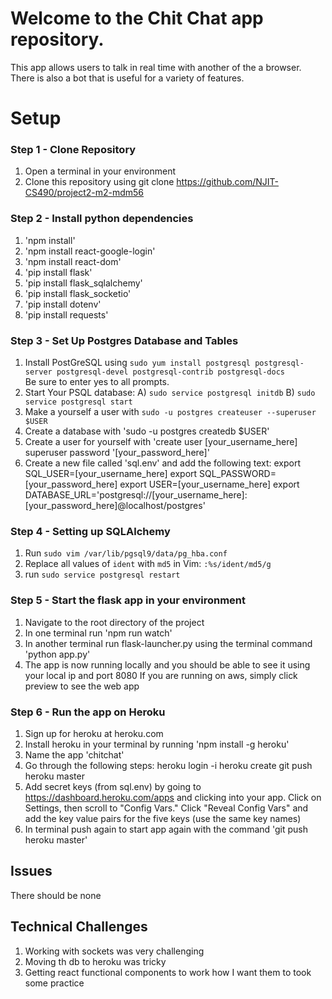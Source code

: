 # Welcome to the Chit Chat app repository.

This app allows users to talk in real time with another of the a browser. There is also a bot that is useful for a variety of features.

# Setup
### Step 1 - Clone Repository
1. Open a terminal in your environment
2. Clone this repository using git clone https://github.com/NJIT-CS490/project2-m2-mdm56

### Step 2 - Install python dependencies
1. 'npm install'
2. 'npm install react-google-login'
2. 'npm install react-dom'
3. 'pip install flask'
4. 'pip install flask_sqlalchemy'
5. 'pip install flask_socketio'
6. 'pip install dotenv'
7. 'pip install requests'


### Step 3 - Set Up Postgres Database and Tables
1. Install PostGreSQL using `sudo yum install postgresql postgresql-server postgresql-devel postgresql-contrib postgresql-docs`    
    Be sure to enter yes to all prompts.    
2. Start Your PSQL database: 
      A) `sudo service postgresql initdb` 
      B) `sudo service postgresql start`  
3. Make a yourself a user with `sudo -u postgres createuser --superuser $USER` 
4. Create a database with 'sudo -u postgres createdb $USER'
5. Create a user for yourself with 'create user [your_username_here] superuser password '[your_password_here]'
6. Create a new file called 'sql.env' and add the following text:
      export SQL_USER=[your_username_here]
      export SQL_PASSWORD=[your_password_here]
      export USER=[your_username_here]
      export DATABASE_URL='postgresql://[your_username_here]:[your_password_here]@localhost/postgres'

### Step 4 - Setting up SQLAlchemy
1. Run `sudo vim /var/lib/pgsql9/data/pg_hba.conf`
2. Replace all values of `ident` with `md5` in Vim: `:%s/ident/md5/g`  
3. run `sudo service postgresql restart` 

### Step 5 - Start the flask app in your environment
1. Navigate to the root directory of the project
3. In one terminal run 'npm run watch'
2. In another terminal run flask-launcher.py using the terminal command 'python app.py'
3. The app is now running locally and you should be able to see it using your local ip and port 8080
    If you are running on aws, simply click preview to see the web app

### Step 6 - Run the app on Heroku
1. Sign up for heroku at heroku.com 
2. Install heroku in your terminal by running 'npm install -g heroku'
3. Name the app 'chitchat'
4. Go through the following steps:
    heroku login -i
    heroku create
    git push heroku master
5. Add secret keys (from sql.env) by going to https://dashboard.heroku.com/apps
    and clicking into your app. Click on Settings, then scroll to "Config Vars." Click
    "Reveal Config Vars" and add the key value pairs for the five keys (use the same key names)
6. In terminal push again to start app again with the command 'git push heroku master'


## Issues

There should be none

## Technical Challenges
 1. Working with sockets was very challenging
 2. Moving th db to heroku was tricky
 3. Getting react functional components to work how I want them to took some practice
